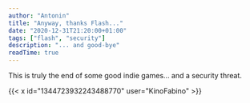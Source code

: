 ```yaml
---
author: "Antonin"
title: "Anyway, thanks Flash..."
date: "2020-12-31T21:20:00+01:00"
tags: ["flash", "security"]
description: "... and good-bye"
readTime: true
---
```


This is truly the end of some good indie games... and a security threat.

{{< x id="1344723932243488770" user="KinoFabino" >}}
